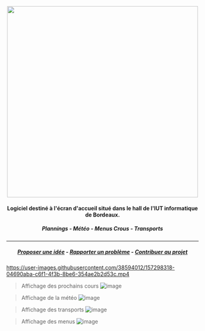 <p align="center">
  <img width="500px" src="https://user-images.githubusercontent.com/38594012/151677279-78a5543b-5f2b-4de0-bc7e-c2692d045fea.png"/>
</p>

<h4 align="center">
  Logiciel destiné à l'écran d'accueil situé dans le hall de l'IUT informatique de Bordeaux.
</h4>

<h5 align="center">
  Plannings - Météo - Menus Crous - Transports
</h5>

---

<h5 align="center">
  <a href="https://github.com/gfroidcourt/iut-onboarding/issues/new">Proposer une idée</a>
  -
  <a href="https://github.com/gfroidcourt/iut-onboarding/issues/new">Rapporter un problème</a>
  -
  <a href="https://github.com/gfroidcourt/iut-onboarding/blob/main/CONTRIBUTING.md">Contribuer au projet</a>
</h5>



https://user-images.githubusercontent.com/38594012/157298318-04690aba-c6f1-4f3b-8be6-354ae2b2d53c.mp4



> Affichage des prochains cours
![image](https://user-images.githubusercontent.com/38594012/157295971-ff3be5bd-fc91-4971-8b98-1391110f316b.png)

> Affichage de la météo
![image](https://user-images.githubusercontent.com/38594012/157295666-55af2fd6-18b3-42b4-ab67-50e446b9625b.png)

> Affichage des transports
![image](https://user-images.githubusercontent.com/38594012/157296134-c2385d5a-d794-40ec-915b-cbbfab1ef550.png)

> Affichage des menus
![image](https://user-images.githubusercontent.com/38594012/157295841-4f41fa8f-9d19-45c3-9fbb-30dcb6b87f97.png)
